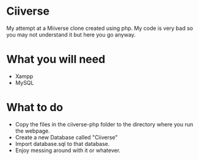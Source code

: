 # Ciiverse
My attempt at a Miiverse clone created using php. My code is very bad so you may not understand it but here you go anyway.

# What you will need
* Xampp
* MySQL

# What to do
- Copy the files in the ciiverse-php folder to the directory where you run the webpage.
- Create a new Database called "Ciiverse"
- Import database.sql to that database.
- Enjoy messing around with it or whatever.
